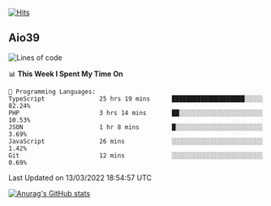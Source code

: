 [![Hits](https://hits.seeyoufarm.com/api/count/incr/badge.svg?url=https%3A%2F%2Fgithub.com%2Faio39&count_bg=%2339C5BB&title_bg=%23555555&icon=&icon_color=%23E7E7E7&title=hits&edge_flat=false)](https://hits.seeyoufarm.com)

## Aio39

<!--START_SECTION:waka-->
![Lines of code](https://img.shields.io/badge/From%20Hello%20World%20I%27ve%20Written-1%20Million%20lines%20of%20code-blue)

📊 **This Week I Spent My Time On** 

```text
💬 Programming Languages: 
TypeScript               25 hrs 19 mins      ████████████████████░░░░░   82.24% 
PHP                      3 hrs 14 mins       ██░░░░░░░░░░░░░░░░░░░░░░░   10.53% 
JSON                     1 hr 8 mins         █░░░░░░░░░░░░░░░░░░░░░░░░   3.69% 
JavaScript               26 mins             ░░░░░░░░░░░░░░░░░░░░░░░░░   1.42% 
Git                      12 mins             ░░░░░░░░░░░░░░░░░░░░░░░░░   0.69%

```


 Last Updated on 13/03/2022 18:54:57 UTC
<!--END_SECTION:waka-->
[![Anurag's GitHub stats](https://github-readme-stats.vercel.app/api?username=aio39)](https://github.com/anuraghazra/github-readme-stats)

<!--
**aio39/aio39** is a ✨ _special_ ✨ repository because its `README.md` (this file) appears on your GitHub profile.

Here are some ideas to get you started:

- 🔭 I’m currently working on ...
- 🌱 I’m currently learning ...
- 👯 I’m looking to collaborate on ...
- 🤔 I’m looking for help with ...
- 💬 Ask me about ...
- 📫 How to reach me: ...
- 😄 Pronouns: ...
- ⚡ Fun fact: ...
-->
